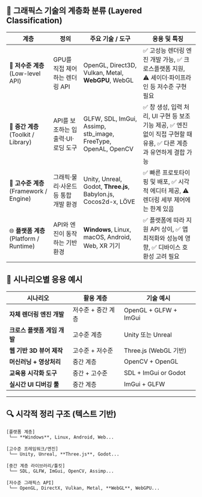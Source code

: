 ## 🎯 그래픽스 기술의 계층화 분류 (Layered Classification)

| **계층** | **정의** | **주요 기술 / 도구** | **응용 및 특징** |
|----------|----------|-----------------------|------------------|
| 🔧 **저수준 계층**<br>(Low-level API) | GPU를 직접 제어하는 렌더링 API | OpenGL, Direct3D, Vulkan, Metal, **WebGPU**, WebGL | ✅ 고성능 렌더링 엔진 개발 가능, ✅ 크로스플랫폼 지원, ⚠️ 셰이더·파이프라인 등 저수준 구현 필요 |
| 🧰 **중간 계층**<br>(Toolkit / Library) | API를 보조하는 입출력·UI·로딩 도구 | GLFW, SDL, ImGui, Assimp, stb_image, FreeType, OpenAL, OpenCV | ✅ 창 생성, 입력 처리, UI 구현 등 보조 기능 제공, ✅ 엔진 없이 직접 구현할 때 유용, ✅ 다른 계층과 유연하게 결합 가능 |
| 🧱 **고수준 계층**<br>(Framework / Engine) | 그래픽·물리·사운드 등 통합 개발 환경 | Unity, Unreal, Godot, **Three.js**, Babylon.js, Cocos2d-x, LÖVE | ✅ 빠른 프로토타이핑 및 배포, ✅ 시각적 에디터 제공, ⚠️ 렌더링 세부 제어에는 한계 있음 |
| 🌐 **플랫폼 계층**<br>(Platform / Runtime) | API와 엔진이 동작하는 기반 환경 | **Windows**, Linux, macOS, Android, Web, XR 기기 | ✅ 플랫폼에 따라 지원 API 상이, ✅ 앱 최적화와 성능에 영향, ✅ 디바이스 호환성 고려 필요 |

## 🧭 시나리오별 응용 예시

| 시나리오 | 활용 계층 | 기술 예시 |
|----------|-----------|-----------|
| **자체 렌더링 엔진 개발** | 저수준 + 중간 계층 | OpenGL + GLFW + ImGui |
| **크로스 플랫폼 게임 개발** | 고수준 계층 | Unity 또는 Unreal |
| **웹 기반 3D 뷰어 제작** | 고수준 + 저수준 | Three.js (WebGL 기반) |
| **머신러닝 + 영상처리** | 중간 계층 | OpenCV + OpenGL |
| **교육용 시각화 도구** | 중간 + 고수준 | SDL + ImGui or Godot |
| **실시간 UI 디버깅 툴** | 중간 계층 | ImGui + GLFW |

---

## 🔍 시각적 정리 구조 (텍스트 기반)
```
[플랫폼 계층]
 └── **Windows**, Linux, Android, Web...

[고수준 프레임워크/엔진]
 └── Unity, Unreal, **Three.js**, Godot...

[중간 계층 라이브러리/툴킷]
 └── SDL, GLFW, ImGui, OpenCV, Assimp...

[저수준 그래픽스 API]
 └── OpenGL, DirectX, Vulkan, Metal, **WebGL**, WebGPU...
```
